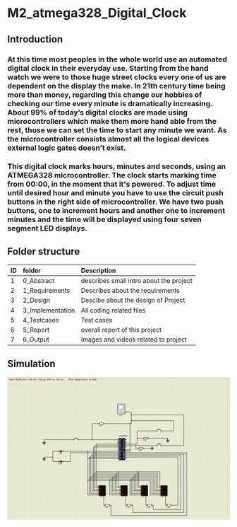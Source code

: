 # M2_atmega328_Digital_Clock
## Introduction
### At this time most peoples in the whole world use an automated digital clock in their everyday use. Starting from the hand watch we were to those huge street clocks every one of us are dependent on the display the make. In 21th century time being more than money, regarding this change our hobbies of checking our time every minute is dramatically increasing. About 99% of today’s digital clocks are made using microcontrollers which make them more hand able from the rest, those we can set the time to start any minute we want. As the microcontroller consists almost all the logical devices external logic gates doesn’t exist.
### This digital clock marks hours, minutes and seconds, using an ATMEGA328 microcontroller. The clock starts marking time from 00:00, in the moment that it's powered. To adjust time until desired hour and minute you have to use the circuit push buttons in the right side of microcontroller. We have two push buttons, one to increment hours and another one to increment minutes and the time will be displayed using four seven segment LED displays.
## Folder structure
| ID | folder | Description  |
| ---|:------------|:---------|
| 1 | 0_Abstract | describes small intro about the project |
| 2 | 1_Requirements | Describes about the requirements |
| 3 | 2_Design | Descibe about the design of Project |
| 4 | 3_Implementation | All coding related files |
| 5 | 4_Testcases | Test cases  |
| 6 | 5_Report | overall report of this project |
| 7 | 6_Output | Images and videos related to project |
## Simulation
![Simulation](https://github.com/Heiram/M2_atmega328_Digital_Clock/blob/main/2_Design/digitalclock.png)
